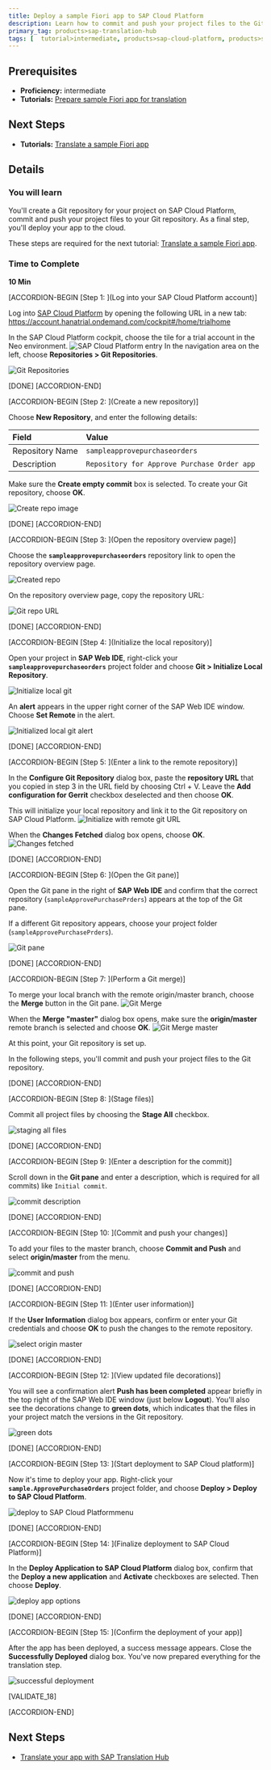 ```yaml
---
title: Deploy a sample Fiori app to SAP Cloud Platform
description: Learn how to commit and push your project files to the Git repository built into your SAP Cloud Platform account.
primary_tag: products>sap-translation-hub
tags: [  tutorial>intermediate, products>sap-cloud-platform, products>sap-web-ide, products>sap-translation-hub ]
---
```


## Prerequisites  
 - **Proficiency:** intermediate
 - **Tutorials:** [Prepare sample Fiori app for translation](https://www.sap.com/developer/tutorials/sth-prepare-fiori-app-translation.html)

## Next Steps
 - **Tutorials:** [Translate a sample Fiori app](https://www.sap.com/developer/tutorials/sth-translate-fiori-app.html)


## Details
### You will learn  
You'll create a Git repository for your project on SAP Cloud Platform, commit and push your project files to your Git repository. As a final step, you'll deploy your app to the cloud.

These steps are required for the next tutorial: [Translate a sample Fiori app](https://www.sap.com/developer/tutorials/sth-translate-fiori-app.html).


### Time to Complete
**10 Min**

[ACCORDION-BEGIN [Step 1: ](Log into your SAP Cloud Platform account)]

Log into [SAP Cloud Platform](https://account.hanatrial.ondemand.com/cockpit#/home/trialhome) by opening the following URL in a new tab: https://account.hanatrial.ondemand.com/cockpit#/home/trialhome

In the SAP Cloud Platform cockpit, choose the tile for a trial account in the Neo environment.
![SAP Cloud Platform entry](sth-open-scp-cockpit.png)
In the navigation area on the left, choose **Repositories > Git Repositories**.

![Git Repositories](sth-open-git-repository.png)

[DONE]
[ACCORDION-END]

[ACCORDION-BEGIN [Step 2: ](Create a new repository)]

Choose **New Repository**, and enter the following details:

Field             | Value
:---------------- | :----------------
Repository Name   | `sampleapprovepurchaseorders`
Description       | `Repository for Approve Purchase Order app`

Make sure the **Create empty commit** box is selected.
To create your Git repository, choose **OK**.

![Create repo image](sth-create-new-repository.png)

[DONE]
[ACCORDION-END]

[ACCORDION-BEGIN [Step 3: ](Open the repository overview page)]

Choose the **`sampleapprovepurchaseorders`** repository link to open the repository overview page.

![Created repo](sth-open-repo.png)

On the repository overview page, copy the repository URL:

![Git repo URL](sth-copy-URL.png)

[DONE]
[ACCORDION-END]

[ACCORDION-BEGIN [Step 4: ](Initialize the local repository)]

Open your project in **SAP Web IDE**, right-click your **`sampleapprovepurchaseorders`** project folder and choose **Git > Initialize Local Repository**.

![Initialize local git](sth-initialize-git.png)

An **alert** appears in the upper right corner of the SAP Web IDE window.
Choose **Set Remote** in the alert.

![Initialized local git alert](sth-set-remote.png)

[DONE]
[ACCORDION-END]

[ACCORDION-BEGIN [Step 5: ](Enter a link to the remote repository)]

In the **Configure Git Repository** dialog box, paste the **repository URL** that you copied in step 3 in the URL field by choosing Ctrl + V. Leave the **Add configuration for Gerrit** checkbox deselected and then choose **OK**.

This will initialize your local repository and link it to the Git repository on SAP Cloud Platform.
![Initialize with remote git URL](sth-link-remote-repository.png)

When the **Changes Fetched** dialog box opens, choose **OK**.
![Changes fetched](sth-change-fetches.png)


[DONE]
[ACCORDION-END]

[ACCORDION-BEGIN [Step 6: ](Open the Git pane)]

Open the Git pane in the right of **SAP Web IDE** and confirm that the correct repository (`sampleApprovePurchasePrders`) appears at the top of the Git pane.

If a different Git repository appears, choose your project folder (`sampleApprovePurchasePrders`).

![Git pane](sth-git.png)

[DONE]
[ACCORDION-END]

[ACCORDION-BEGIN [Step 7: ](Perform a Git merge)]

To merge your local branch with the remote origin/master branch, choose the **Merge** button in the Git pane.
![Git Merge](sth-merge.png)

When the **Merge "master"** dialog box opens, make sure the **origin/master** remote branch is selected and choose **OK**.
![Git Merge master](sth-merge-2.png)

At this point, your Git repository is set up.

In the following steps, you'll commit and push your project files to the Git repository.

[DONE]
[ACCORDION-END]

[ACCORDION-BEGIN [Step 8: ](Stage files)]

Commit all project files by choosing the **Stage All** checkbox.

![staging all files](sth-stage.png)

[DONE]
[ACCORDION-END]

[ACCORDION-BEGIN [Step 9: ](Enter a description for the commit)]

Scroll down in the **Git pane** and enter a description, which is required for all commits) like `Initial commit`.

![commit description](sth-commit.png)

[DONE]
[ACCORDION-END]

[ACCORDION-BEGIN [Step 10: ](Commit and push your changes)]

To add your files to the master branch, choose **Commit and Push** and select **origin/master** from the menu.

![commit and push](sth-master.png)

[DONE]
[ACCORDION-END]

[ACCORDION-BEGIN [Step 11: ](Enter user information)]

 If the **User Information** dialog box appears, confirm or enter your Git credentials and choose **OK** to push the changes to the remote repository.

![select origin master](sth-user.png)

[DONE]
[ACCORDION-END]

[ACCORDION-BEGIN [Step 12: ](View updated file decorations)]

You will see a confirmation alert **Push has been completed** appear briefly in the top right of the SAP Web IDE window (just below **Logout**).
You'll also see the decorations change to **green dots**, which indicates that the files in your project match the versions in the Git repository.

![green dots](sth-green.png)


[DONE]
[ACCORDION-END]

[ACCORDION-BEGIN [Step 13: ](Start deployment to SAP Cloud platform)]

Now it's time to deploy your app.
Right-click your **`sample.ApprovePurchaseOrders`** project folder, and choose **Deploy > Deploy to SAP Cloud Platform**.

![deploy to SAP Cloud Platformmenu](sth-deploy.png)

[DONE]
[ACCORDION-END]

[ACCORDION-BEGIN [Step 14: ](Finalize deployment to SAP Cloud Platform)]

In the **Deploy Application to SAP Cloud Platform** dialog box, confirm that the **Deploy a new application** and **Activate** checkboxes are selected. Then choose **Deploy**.

![deploy app options](sth-deploy-popup.png)

[DONE]
[ACCORDION-END]

[ACCORDION-BEGIN [Step 15: ](Confirm the deployment of your app)]

After the app has been deployed, a success message appears. Close the **Successfully Deployed** dialog box.
You've now prepared everything for the translation step.

![successful deployment](sth-open-app.png)

[VALIDATE_18]

[ACCORDION-END]

## Next Steps
- [Translate your app with SAP Translation Hub](https://www.sap.com/developer/tutorials/sth-translate-fiori-app.html)
